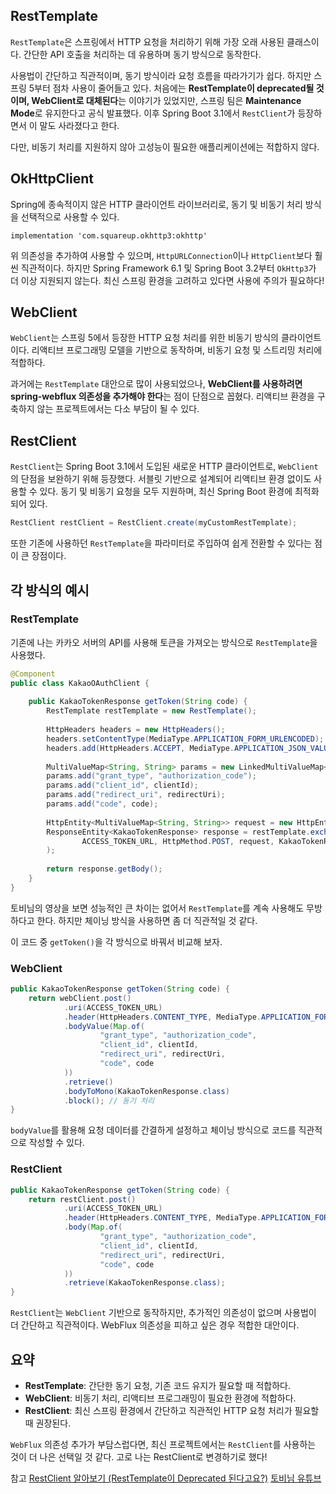 ## RestTemplate
`RestTemplate`은 스프링에서 HTTP 요청을 처리하기 위해 가장 오래 사용된 클래스이다. 간단한 API 호출을 처리하는 데 유용하며 동기 방식으로 동작한다.

사용법이 간단하고 직관적이며, 동기 방식이라 요청 흐름을 따라가기가 쉽다. 
하지만 스프링 5부터 점차 사용이 줄어들고 있다. 
처음에는 **RestTemplate이 deprecated될 것이며, WebClient로 대체된다**는 이야기가 있었지만, 스프링 팀은 **Maintenance Mode**로 유지한다고 공식 발표했다. 
이후 Spring Boot 3.1에서 `RestClient`가 등장하면서 이 말도 사라졌다고 한다.

다만, 비동기 처리를 지원하지 않아 고성능이 필요한 애플리케이션에는 적합하지 않다.


## OkHttpClient
Spring에 종속적이지 않은 HTTP 클라이언트 라이브러리로, 동기 및 비동기 처리 방식을 선택적으로 사용할 수 있다.
```
implementation 'com.squareup.okhttp3:okhttp'
```
위 의존성을 추가하여 사용할 수 있으며, `HttpURLConnection`이나 `HttpClient`보다 훨씬 직관적이다. 하지만 Spring Framework 6.1 및 Spring Boot 3.2부터 `OkHttp3`가 더 이상 지원되지 않는다. 
최신 스프링 환경을 고려하고 있다면 사용에 주의가 필요하다!


## WebClient
`WebClient`는 스프링 5에서 등장한 HTTP 요청 처리를 위한 비동기 방식의 클라이언트이다. 리액티브 프로그래밍 모델을 기반으로 동작하며, 비동기 요청 및 스트리밍 처리에 적합하다.

과거에는 `RestTemplate` 대안으로 많이 사용되었으나, **WebClient를 사용하려면 spring-webflux 의존성을 추가해야 한다**는 점이 단점으로 꼽혔다. 
리액티브 환경을 구축하지 않는 프로젝트에서는 다소 부담이 될 수 있다.


## RestClient
`RestClient`는 Spring Boot 3.1에서 도입된 새로운 HTTP 클라이언트로, `WebClient`의 단점을 보완하기 위해 등장했다. 서블릿 기반으로 설계되어 리액티브 환경 없이도 사용할 수 있다. 동기 및 비동기 요청을 모두 지원하며, 최신 Spring Boot 환경에 최적화되어 있다.
```java
RestClient restClient = RestClient.create(myCustomRestTemplate);
```
또한 기존에 사용하던 `RestTemplate`을 파라미터로 주입하여 쉽게 전환할 수 있다는 점이 큰 장점이다.

## 각 방식의 예시

### RestTemplate
기존에 나는 카카오 서버의 API를 사용해 토큰을 가져오는 방식으로 `RestTemplate`을 사용했다.
```java
@Component  
public class KakaoOAuthClient {  
  
    public KakaoTokenResponse getToken(String code) {  
        RestTemplate restTemplate = new RestTemplate();  
  
        HttpHeaders headers = new HttpHeaders();  
        headers.setContentType(MediaType.APPLICATION_FORM_URLENCODED);  
        headers.add(HttpHeaders.ACCEPT, MediaType.APPLICATION_JSON_VALUE);  
  
        MultiValueMap<String, String> params = new LinkedMultiValueMap<>();  
        params.add("grant_type", "authorization_code");  
        params.add("client_id", clientId);  
        params.add("redirect_uri", redirectUri);  
        params.add("code", code);  
  
        HttpEntity<MultiValueMap<String, String>> request = new HttpEntity<>(params, headers);  
        ResponseEntity<KakaoTokenResponse> response = restTemplate.exchange(  
                ACCESS_TOKEN_URL, HttpMethod.POST, request, KakaoTokenResponse.class  
        );  
  
        return response.getBody();  
    }  
}
```
토비님의 영상을 보면 성능적인 큰 차이는 없어서 `RestTemplate`를 계속 사용해도 무방하다고 한다.
하지만 체이닝 방식을 사용하면 좀 더 직관적일 것 같다.

이 코드 중 `getToken()`을 각 방식으로 바꿔서 비교해 보자.

### WebClient
```java
public KakaoTokenResponse getToken(String code) {
    return webClient.post()
            .uri(ACCESS_TOKEN_URL)
            .header(HttpHeaders.CONTENT_TYPE, MediaType.APPLICATION_FORM_URLENCODED_VALUE)
            .bodyValue(Map.of(
                    "grant_type", "authorization_code",
                    "client_id", clientId,
                    "redirect_uri", redirectUri,
                    "code", code
            ))
            .retrieve()
            .bodyToMono(KakaoTokenResponse.class)
            .block(); // 동기 처리
}
```
`bodyValue`를 활용해 요청 데이터를 간결하게 설정하고 체이닝 방식으로 코드를 직관적으로 작성할 수 있다.

### RestClient
```java
public KakaoTokenResponse getToken(String code) {
    return restClient.post()
            .uri(ACCESS_TOKEN_URL)
            .header(HttpHeaders.CONTENT_TYPE, MediaType.APPLICATION_FORM_URLENCODED_VALUE)
            .body(Map.of(
                    "grant_type", "authorization_code",
                    "client_id", clientId,
                    "redirect_uri", redirectUri,
                    "code", code
            ))
            .retrieve(KakaoTokenResponse.class);
}

```
`RestClient`는 `WebClient` 기반으로 동작하지만, 추가적인 의존성이 없으며 사용법이 더 간단하고 직관적이다. WebFlux 의존성을 피하고 싶은 경우 적합한 대안이다.


## 요약
- **RestTemplate**: 간단한 동기 요청, 기존 코드 유지가 필요할 때 적합하다.
- **WebClient**: 비동기 처리, 리액티브 프로그래밍이 필요한 환경에 적합하다.
- **RestClient**: 최신 스프링 환경에서 간단하고 직관적인 HTTP 요청 처리가 필요할 때 권장된다.

`WebFlux` 의존성 추가가 부담스럽다면, 최신 프로젝트에서는 `RestClient`를 사용하는 것이 더 나은 선택일 것 같다.
고로 나는 RestClient로 변경하기로 했다!




참고
[RestClient 알아보기 (RestTemplate이 Deprecated 된다고요?)](https://poalim.tistory.com/59)
[토비님 유튜브](https://youtu.be/S4W3cJOuLrU?si=jeJw2jpg7HU5dwzw)